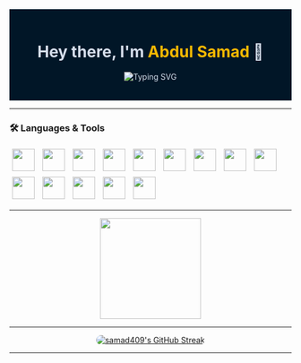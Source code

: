 <!-- Profile Header -->
<div style="background-color:#011627; color:#d6deeb; padding:20px;">
  <h1 align="center">
    Hey there, I'm <span style="color:#F7B801">Abdul Samad</span> 👋
  </h1>
  <p align="center">
    <img src="https://readme-typing-svg.demolab.com?font=Fira+Code&size=22&pause=1000&center=true&vCenter=true&width=435&lines=Java+Developer;Tech+Enthusiast;" alt="Typing SVG" />
  </p>
</div>

---

<!-- About Section 
### 🧠 About Me
- 🔭 I’m currently working on: `Java Spring Boot Projects`  
- 🌱 I’m currently learning: `Spring Boot`, `Docker`  
- 👯 I’m looking to collaborate on: `Open-source projects`  
- 💬 Ask me about: Anything Java, backend, or Git!  
https://github.com/samad409/samad409/edit/main/README.md

---

<!-- Image / GIF Section 
<img align="right" alt="coding" width="400" src="https://media.giphy.com/media/qgQUggAC3Pfv687qPC/giphy.gif" /-->

### 🛠️ Languages & Tools

<p align="left">
  <img src="https://cdn.jsdelivr.net/gh/devicons/devicon/icons/java/java-original.svg" width="40" style="padding:5px;"/>
  <img src="https://cdn.jsdelivr.net/gh/devicons/devicon/icons/spring/spring-original.svg" width="40" style="padding:5px;"/>
  <img src="https://cdn.jsdelivr.net/gh/devicons/devicon/icons/linux/linux-original.svg" width="40" style="padding:5px;"/>
  <img src="https://cdn.jsdelivr.net/gh/devicons/devicon/icons/html5/html5-original.svg" width="40" style="padding:5px;"/>
  <img src="https://cdn.jsdelivr.net/gh/devicons/devicon/icons/css3/css3-original.svg" width="40" style="padding:5px;"/>
  <img src="https://cdn.jsdelivr.net/gh/devicons/devicon/icons/javascript/javascript-original.svg" width="40" style="padding:5px;"/>
  <img src="https://cdn.jsdelivr.net/gh/devicons/devicon/icons/react/react-original.svg" width="40" style="padding:5px;"/>
  <img src="https://cdn.jsdelivr.net/gh/devicons/devicon/icons/nodejs/nodejs-original.svg" width="40" style="padding:5px;"/>
  <img src="https://cdn.jsdelivr.net/gh/devicons/devicon/icons/python/python-original.svg" width="40" style="padding:5px;"/>
  <img src="https://cdn.jsdelivr.net/gh/devicons/devicon/icons/c/c-original.svg" width="40" style="padding:5px;"/>
  <img src="https://cdn.jsdelivr.net/gh/devicons/devicon/icons/cplusplus/cplusplus-original.svg" width="40" style="padding:5px;"/>
  <img src="https://cdn.jsdelivr.net/gh/devicons/devicon/icons/github/github-original.svg" width="40" style="padding:5px;"/>
  <img src="https://cdn.jsdelivr.net/gh/devicons/devicon/icons/git/git-original.svg" width="40" style="padding:5px;"/>
  <img src="https://cdn.jsdelivr.net/gh/devicons/devicon/icons/bash/bash-original.svg" width="40" style="padding:5px;"/>
</p>






---


<!--### 📈 My GitHub Stats-->
<!-- GitHub Readme Stats Alternative -->
<p align="center">
  <img src="https://github-readme-stats-sigma-five.vercel.app/api/top-langs/?username=samad409&layout=compact&langs_count=10&theme=nightowl" height="180"/>
</p>


---
<!--
### 📌 Pinned Projects
[![ReadMe Generator](https://github-readme-stats.vercel.app/api/pin/?username=samad409&repo=readme-generator&theme=radical)](https://github.com/samad409/readme-generator)  
[![My Java Blog App](https://github-readme-stats.vercel.app/api/pin/?username=samad409&repo=java-blog-app&theme=radical)](https://github.com/samad409/java-blog-app)

---
<!--


### 🌱 Contribution Graph
[![Samad's GitHub activity graph](https://github-readme-activity-graph.vercel.app/graph?username=samad409&bg_color=1a1b27&color=ffffff&line=00e1ff&point=ffffff&area=true&hide_border=true)](https://github.com/Ashutosh00710/github-readme-activity-graph)

---
-->
<!--GitHub Streak

<p align="center">
  <img src="https://streak-stats.demolab.com/?user=samad409&theme=tokyonight&hide_border=true&border_radius=10&date_format=M%20j%5B%2C%20Y%5D" alt="GitHub Streak" />
</p>
-->


<p align="center">
  <a href="https://github.com/samad409">
    <img 
      src="https://streak-stats.demolab.com/?user=samad409&theme=nightowl&hide_border=true&border_radius=10&date_format=M%20j%5B%2C%20Y%5D" 
      alt="samad409's GitHub Streak" 
      style="border-radius: 12px;" 
    />
  </a>
</p>







---

<!-- Social 
### 🔗 Let's Connect!
<p>
  <a href="" target="_blank"><img src="https://img.shields.io/badge/LinkedIn-blue?style=for-the-badge&logo=linkedin"></a>
  <a href=""><img src="https://img.shields.io/badge/Gmail-red?style=for-the-badge&logo=gmail&logoColor=white"></a>
  <a href=""><img src="https://img.shields.io/badge/Portfolio-000?style=for-the-badge&logo=vercel&logoColor=white"></a>
</p>

---

<!-- Footer -->

